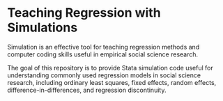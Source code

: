 # Teaching Regression with Simulations
Simulation is an effective tool for teaching regression methods and computer coding skills useful in empirical social science research. 

The goal of this repository is to provide Stata simulation code useful for understanding commonly used regression models in social science research, including ordinary least squares, fixed effects, random effects, difference-in-differences, and regression discontinuity.
